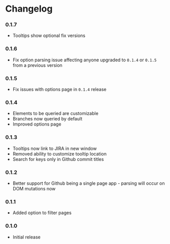 # Changelog

### 0.1.7
* Tooltips show optional fix versions

### 0.1.6
* Fix option parsing issue affecting anyone upgraded to `0.1.4` or `0.1.5` from a previous version

### 0.1.5
* Fix issues with options page in `0.1.4` release

### 0.1.4
* Elements to be queried are customizable
* Branches now queried by default
* Improved options page 

### 0.1.3
* Tooltips now link to JIRA in new window
* Removed ability to customize tooltip location
* Search for keys only in Github commit titles

### 0.1.2
* Better support for Github being a single page app - parsing will occur on DOM mutations now

### 0.1.1
* Added option to filter pages

### 0.1.0
* Initial release